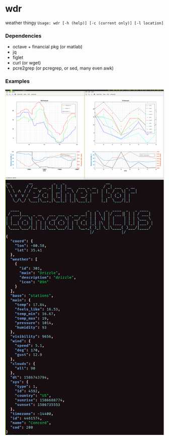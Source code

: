 # wdr
weather thingy
` Usage: wdr [-h (help)] [-c (current only)] [-l location] `

### Dependencies
- octave + financial pkg (or matlab)
- jq
- figlet
- curl (or wget)
- pcre2grep (or pcregrep, or sed, many even awk)


### Examples
![1] ![2]

[1]: https://github.com/communistkiro/wdr/raw/master/gscreenshot_2020-04-13-044308.png "ex. 1"
[2]: https://github.com/communistkiro/wdr/raw/master/gscreenshot_2020-04-13-051504.png "ex. 2"
